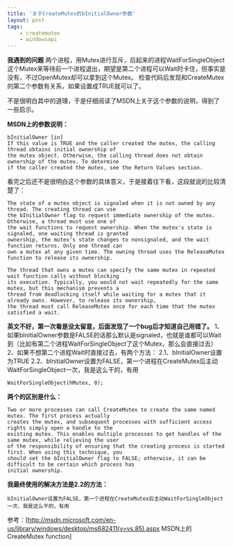 ```yaml
---
title: '关于CreateMutex的bInitialOwner参数'
layout: post
tags:
    - createmutex
    - windowsapi
---
```


**我遇到的问题**
两个进程，用Mutex进行互斥，后起来的进程WaitForSingleObject这个Mutex来等待前一个进程退出，期望是第二个进程可以Wait时卡住，但事实是没有，不过OpenMutex却可以拿到这个Mutex。
检查代码后发现和CreateMutex的第二个参数有关系，如果设置成TRUE就可以了。

不是很明白其中的道理，于是仔细阅读了MSDN上关于这个参数的说明，得到了一些启示。

**MSDN上的参数说明：**

    bInitialOwner [in]
    If this value is TRUE and the caller created the mutex, the calling thread obtains initial ownership of 
    the mutex object. Otherwise, the calling thread does not obtain ownership of the mutex. To determine 
    if the caller created the mutex, see the Return Values section.


看完之后还不是很明白这个参数的具体意义，于是接着往下看，这段就说的比较清楚了：


    The state of a mutex object is signaled when it is not owned by any thread. The creating thread can use 
    the bInitialOwner flag to request immediate ownership of the mutex. Otherwise, a thread must use one of 
    the wait functions to request ownership. When the mutex's state is signaled, one waiting thread is granted 
    ownership, the mutex's state changes to nonsignaled, and the wait function returns. Only one thread can 
    own a mutex at any given time. The owning thread uses the ReleaseMutex function to release its ownership.
    
    The thread that owns a mutex can specify the same mutex in repeated wait function calls without blocking 
    its execution. Typically, you would not wait repeatedly for the same mutex, but this mechanism prevents a 
    thread from deadlocking itself while waiting for a mutex that it already owns. However, to release its ownership, 
    the thread must call ReleaseMutex once for each time that the mutex satisfied a wait.


**英文不好，第一次看是没太留意，后面发现了一个bug后才知道自己用错了。**
1、如果bInitialOwner参数是FALSE的话那么默认是signaled，也就是谁都可以Wait到（比如有第二个进程WaitForSingleObject了这个Mutex，那么会直接过去）
2、如果不想第二个进程Wait时直接过去，有两个方法：
2.1、bInitialOwner设置为TRUE
2.2、bInitialOwner设置为FALSE，第一个进程在CreateMutex后主动WaitForSingleObject一次，我是这么干的，有用


    WaitForSingleObject(hMutex, 0);


**两个的区别是什么：**


    Two or more processes can call CreateMutex to create the same named mutex. The first process actually 
    creates the mutex, and subsequent processes with sufficient access rights simply open a handle to the 
    existing mutex. This enables multiple processes to get handles of the same mutex, while relieving the user 
    of the responsibility of ensuring that the creating process is started first. When using this technique, you 
    should set the bInitialOwner flag to FALSE; otherwise, it can be difficult to be certain which process has 
    initial ownership.



**我最终使用的解决方法是2.2的方法：**

    bInitialOwner设置为FALSE，第一个进程在CreateMutex后主动WaitForSingleObject一次，我是这么干的，有用


参考：[http://msdn.microsoft.com/en-us/library/windows/desktop/ms682411(v=vs.85).aspx MSDN上的CreateMutex function]